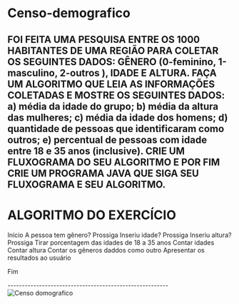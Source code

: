 # Censo-demografico
FOI FEITA UMA PESQUISA ENTRE OS 1000 HABITANTES DE UMA REGIÃO PARA COLETAR OS SEGUINTES DADOS: GÊNERO (0-feminino, 1-masculino, 2-outros ), IDADE E ALTURA. FAÇA UM ALGORITMO QUE LEIA AS INFORMAÇÕES COLETADAS E MOSTRE OS SEGUINTES DADOS:  a) média da idade do grupo; b) média da altura das mulheres; c) média da idade dos homens; d) quantidade de pessoas que identificaram como outros; e) percentual de pessoas com idade entre 18 e 35 anos (inclusive).  CRIE UM FLUXOGRAMA DO SEU ALGORITMO E POR FIM CRIE UM PROGRAMA JAVA QUE SIGA SEU FLUXOGRAMA E SEU ALGORITMO.
------------------------------------------------------
# ALGORITMO DO EXERCÍCIO

Início
 A pessoa tem gênero? Prossiga 
 Inseriu idade? Prossiga 
 Inseriu altura? Prossiga 
 Tirar porcentagem das idades de 18 a 35 anos
 Contar idades 
 Contar altura 
 Contar os gêneros daddos como outro
 Apresentar os resultados ao usuário 
 
 
    
Fim


--------------------------------------------------------![Censo domografico](https://user-images.githubusercontent.com/103973512/169715635-d4eff67c-ca77-4256-a471-04a9bd7c240b.jpeg)
